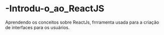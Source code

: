 # -Introdu-o_ao_ReactJS
Aprendendo os conceitos sobre ReactJs, frrramenta usada para a criação de interfaces para os usuários.
